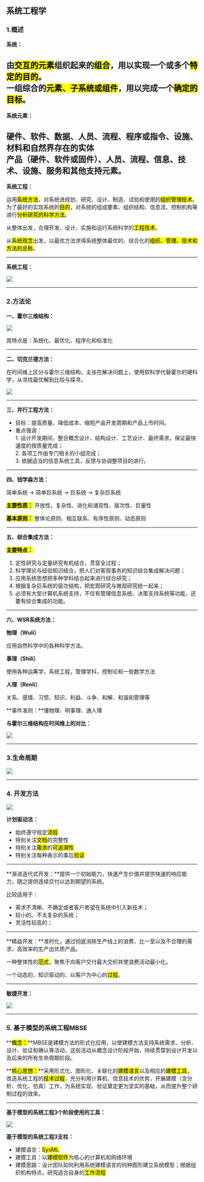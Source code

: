## 系统工程学

### 1.概述

**系统：**

由<mark>交互的元素</mark>组织起来的<mark>组合</mark>，用以实现一个或多个<mark>特定的目的</mark>。<br/>
一组综合的<mark>元素、子系统或组件</mark>，用以完成一个<mark>确定的目标</mark>。
---

**系统元素：**

硬件、软件、数据、人员、流程、程序或指令、设施、材料和自然界存在的实体<br/>
产品（硬件、软件或固件）、人员、流程、信息、技术、设施、服务和其他支持元素。
---

**系统工程：**

运用<mark>系统方法</mark>，对系统进规划、研究、设计、制造、试验和使用的<mark>组织管理技术</mark>。<br/>
为了最好的实现系统的<mark>目的</mark>，对系统的组成要素、组织结构、信息流、控制机构等进行<mark>分析研究的科学方法</mark>。

从整体出发，合理开发、设计、实施和运行系统科学的<mark>工程技术</mark>。

从<mark>系统观念</mark>出发，以最优方法求得系统整体最优的、综合化的<mark>组织、管理、技术和方法的总称</mark>。

---

**系统工程：**

<img src="/assets/imgs/architect/engineer/系统工程视角.png">

---

### 2.方法论

**一、霍尔三维结构：**

<img src="/assets/imgs/architect/engineer/霍尔三维结构.png">

其特点是：系统化、最优化、程序化和标准化

---

**二、切克兰德方法：**

在时间维上区分与霍尔三维结构，主张在解决问题上，使用软科学代替霍尔的硬科学，从寻找最优解到比较与探寻。

<img src="/assets/imgs/architect/engineer/霍尔三维结构.png">

---

**三、并行工程方法：**

* 目标：提高质量、降低成本、缩短产品开发周期和产品上市时间。
* 重点强调：<br/>1. 设计开发期间，整合概念设计、结构设计、工艺设计、最终需求，保证最快速度的按质量完成；<br/>2. 各项工作由专门相关的小组完成；<br/>3. 依据适当的信息系统工具，反馈与协调整项目的进行。

---

**四、钱学森方法：**

简单系统 -> 简单巨系统 -> 巨系统 -> 复杂巨系统

**<mark>主要性质：</mark>** 开放性，复杂性、进化和涌现性、层次性、巨量性

**<mark>基本原则：</mark>** 整体论原则、相互联系、有序性原则、动态原则

---

**五、综合集成方法：**

**<mark>主要特点：</mark>**
1. 定性研究与定量研究有机结合，贯穿全过程；
2. 科学理论与经验知识结合，把人们对客观事务的知识综合集成解决问题；
3. 应用系统思想把多种学科结合起来进行综合研究；
4. 根据复杂巨系统的层次结构，把宏观研究与微观研究统一起来；
5. 必须有大型计算机系统支持，不仅有管理信息系统、决策支持系统等功能，还要有综合集成的功能。

---

**六、WSR系统方法：**

**物理（Wuli）**

应用自然科学中的各种科学方法。

**事理（Shili）**

使用各种运筹学，系统工程，管理学科，控制论和一些数学方法

**人理（Renli）**

关系、感情、习惯、知识、利益、斗争、和解、和谐和管理等

**事件准则：**懂物理、明事理、通人理

**与霍尔三维结构在时间维上的对比：**

<img src="/assets/imgs/architect/engineer/霍尔vsWSR.png">

---


### 3.生命周期

<img src="/assets/imgs/architect/engineer/生命周期.png">

---

### 4. 开发方法

<img src="/assets/imgs/architect/engineer/开发方法.png">

**计划驱动法：**

* 始终遵守规定<mark>流程</mark>
* 特别关注<mark>文档</mark>的完整性
* 特别关注<mark>需求</mark>的<mark>可追溯性</mark>
* 特别关注每种表示的事后<mark>验证</mark>

---

**渐进迭代式开发：**提供一个初始能力，快速产生价值并提供快速的响应能力，随之提供连续交付以达到期望的系统。

比较适用于：

* 需求不清晰、不确定或者客户希望在系统中引入新技术；
* 较小的、不太复杂的系统；
* 灵活性较高的；

---

**精益开发：**准时化，通过彻底消除生产线上的浪费、比一至以及不合理的需求，高效率的生产出优质产品。

一种整体性的<mark>范式</mark>，聚焦于向客户交付最大交织并使浪费活动最小化。

一个动态的、知识驱动的、以客户为中心的<mark>过程</mark>。

---

**敏捷开发：**

<img src="/assets/imgs/architect/engineer/敏捷开发.png">

---

### 5. 基于模型的系统工程MBSE

**<mark>概念：</mark>**MBSE是建模方法的形式化应用，以使建模方法支持系统需求、分析、设计、验证和确认等活动，这些活动从概念设计阶段开始，持续贯穿到设计开发以及后来的所有生命周期阶段。

**<mark>核心思想：</mark>**采用形式化、图形化、关联化的<mark>建模语言</mark>以及相应的<mark>建模工具</mark>，改造系统工程的<mark>技术过程</mark>，充分利用计算机、信息技术的优势，开展建模（含分析、优化、仿真）工作，为系统实现、验证奠定更为坚实的基础，从而提升整个研制过程的效率。

---

**基于模型的系统工程3个阶段使用的工具：**

<img src="/assets/imgs/architect/engineer/3阶段建模工具.png">

**基于模型的系统工程3支柱：**
* 建模语言：<mark>SysML<extends UML2.0></mark>
* 建模工具：以<mark>建模软件</mark>为核心的计算机和网络环境
* 建模思路：设计团队如何利用系统建模语言的何种图形建立系统模型；根据组织机构特点，研究适合自身的<mark>工作流程</mark>